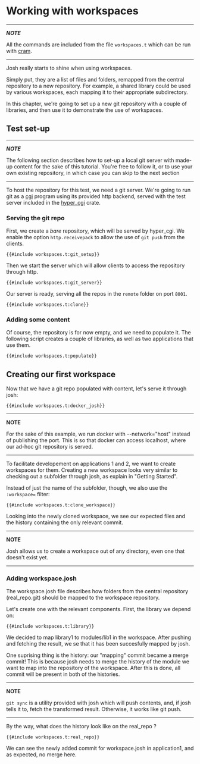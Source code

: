 # Working with workspaces

---
***NOTE***

All the commands are included from the file `workspaces.t`
which can be run with [cram](https://bitheap.org/cram/).

---

Josh really starts to shine when using workspaces.

Simply put, they are a list of files and folders, remapped from the central repository
to a new repository.
For example, a shared library could be used by various workspaces, each mapping it to 
their appropriate subdirectory.

In this chapter, we're going to set up a new git repository with a couple of libraries,
and then use it to demonstrate the use of workspaces.

## Test set-up
---
***NOTE***

The following section describes how to set-up a local git server with made-up content
for the sake of this tutorial.
You're free to follow it, or to use your own existing repository, in which case you
can skip to the next section

---

To host the repository for this test, we need a git server.
We're going to run git as a [cgi](https://en.wikipedia.org/wiki/Common_Gateway_Interface) 
program using its provided http backend, served with the test server included in 
the [hyper\_cgi](https://crates.io/crates/hyper_cgi) crate.

### Serving the git repo
First, we create a *bare* repository, which will be served by hyper\_cgi. We enable 
the option `http.receivepack` to allow the use of `git push` from the clients.

```shell
{{#include workspaces.t:git_setup}}
```

Then we start the server which will allow clients to access the repository through
http.

```shell
{{#include workspaces.t:git_server}}
```

Our server is ready, serving all the repos in the `remote` folder on port `8001`.

```shell
{{#include workspaces.t:clone}}
```

### Adding some content
Of course, the repository is for now empty, and we need to populate it.
The following script creates a couple of libraries, as well as two applications that use 
them.

```shell
{{#include workspaces.t:populate}}
```

## Creating our first workspace
Now that we have a git repo populated with content, let's serve it through josh:

```shell
{{#include workspaces.t:docker_josh}}
```

---
**NOTE**

For the sake of this example, we run docker with --network="host" instead of publishing the port.
This is so that docker can access localhost, where our ad-hoc git repository is served.

---

To facilitate developement on applications 1 and 2, we want to create workspaces for them.
Creating a new workspace looks very similar to checking out a subfolder through josh, as explain
in "Getting Started".

Instead of just the name of the subfolder, though, we also use the `:workspace=` filter:

```shell
{{#include workspaces.t:clone_workspace}}
```

Looking into the newly cloned workspace, we see our expected files and the history containing the 
only relevant commit.

---
**NOTE**

Josh allows us to create a workspace out of any directory, even one that doesn't exist yet.

---

### Adding workspace.josh

The workspace.josh file describes how folders from the central repository (real\_repo.git)
should be mapped to the workspace repository.

Let's create one with the relevant components.
First, the library we depend on:

```shell
{{#include workspaces.t:library}}
```

We decided to map library1 to modules/lib1 in the workspace.
After pushing and fetching the result, we se that it has been succesfully mapped by josh.

One suprising thing is the history: our "mapping" commit became a merge commit!
This is because josh needs to merge the history of the module we want to map into the 
repository of the workspace.
After this is done, all commit will be present in both of the histories.

---
**NOTE**

`git sync` is a utility provided with josh which will push contents, and, if josh tells 
it to, fetch the transformed result. Otherwise, it works like git push.

---

By the way, what does the history look like on the real\_repo ?

```shell
{{#include workspaces.t:real_repo}}
```

We can see the newly added commit for workspace.josh in application1, and as expected,
no merge here.
